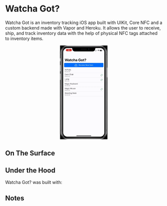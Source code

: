 # Watcha Got?
Watcha Got is an inventory tracking iOS app built with UIKit, Core NFC and a custom backend made with Vapor and Heroku. It allows the user to receive, ship, and track inventory data with the help of physical NFC tags attached to inventory items.  

<p align="center">
    <img src="https://github.com/julianworden/WatchaGot/blob/main/READMEImages/Render.gif" width=30% height=30%>
</p>

## On The Surface

## Under the Hood
Watcha Got? was built with:

## Notes
